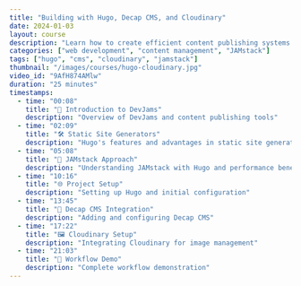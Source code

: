```yaml
---
title: "Building with Hugo, Decap CMS, and Cloudinary"
date: 2024-01-03
layout: course
description: "Learn how to create efficient content publishing systems using Hugo, Decap CMS, and Cloudinary for optimal image management"
categories: ["web development", "content management", "JAMstack"]
tags: ["hugo", "cms", "cloudinary", "jamstack"]
thumbnail: "/images/courses/hugo-cloudinary.jpg"
video_id: "9AfH874AMlw"
duration: "25 minutes"
timestamps:
  - time: "00:08"
    title: "🎥 Introduction to DevJams"
    description: "Overview of DevJams and content publishing tools"
  - time: "02:09"
    title: "🛠️ Static Site Generators"
    description: "Hugo's features and advantages in static site generation"
  - time: "05:08"
    title: "🚀 JAMstack Approach"
    description: "Understanding JAMstack with Hugo and performance benefits"
  - time: "10:16"
    title: "🌐 Project Setup"
    description: "Setting up Hugo and initial configuration"
  - time: "13:45"
    title: "📝 Decap CMS Integration"
    description: "Adding and configuring Decap CMS"
  - time: "17:22"
    title: "🖼️ Cloudinary Setup"
    description: "Integrating Cloudinary for image management"
  - time: "21:03"
    title: "🔄 Workflow Demo"
    description: "Complete workflow demonstration"
---
```

